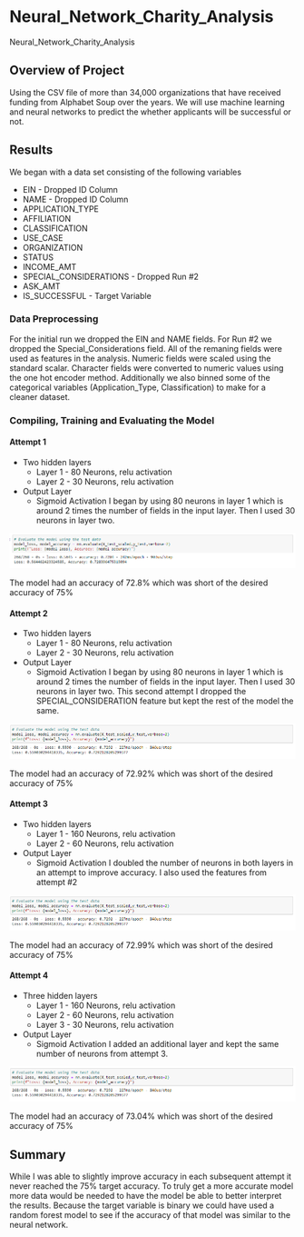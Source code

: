 # Neural_Network_Charity_Analysis
 Neural_Network_Charity_Analysis

## Overview of Project
Using the CSV file of more than 34,000 organizations that have received funding from Alphabet Soup over the years.  We will use machine learning and neural networks to predict the whether applicants will be successful or not. 

## Results
We began with a data set consisting of the following variables

* EIN - Dropped ID Column
* NAME - Dropped ID Column
* APPLICATION_TYPE
* AFFILIATION
* CLASSIFICATION
* USE_CASE
* ORGANIZATION
* STATUS
* INCOME_AMT
* SPECIAL_CONSIDERATIONS - Dropped Run #2
* ASK_AMT
* IS_SUCCESSFUL - Target Variable

### Data Preprocessing
For the initial run we dropped the EIN and NAME fields. For Run #2 we dropped the Special_Considerations field.  All of the remaning fields were used as features in the analysis.  Numeric fields were scaled using the standard scalar.  Character fields were converted to numeric values using the one hot encoder method.  Additionally we also binned some of the categorical variables (Application_Type, Classification) to make for a cleaner dataset. 

### Compiling, Training and Evaluating the Model

#### Attempt 1
* Two hidden layers
    * Layer 1 - 80 Neurons, relu activation
    * Layer 2 - 30 Neurons, relu activation
* Output Layer
    * Sigmoid Activation
I began by using 80 neurons in layer 1 which is around 2 times the number of fields in the input layer.  Then I used 30 neurons in layer two.  

![Accuracy](https://github.com/john10roberts/Neural_Network_Charity_Analysis/blob/main/Resources/Model1Acc.png)

The model had an accuracy of 72.8% which was short of the desired accuracy of 75%

#### Attempt 2
* Two hidden layers
    * Layer 1 - 80 Neurons, relu activation
    * Layer 2 - 30 Neurons, relu activation
* Output Layer
    * Sigmoid Activation
I began by using 80 neurons in layer 1 which is around 2 times the number of fields in the input layer.  Then I used 30 neurons in layer two.  This second attempt I dropped the SPECIAL_CONSIDERATION feature but kept the rest of the model the same. 

![Accuracy](https://github.com/john10roberts/Neural_Network_Charity_Analysis/blob/main/Resources/Model2Acc.png)

The model had an accuracy of 72.92% which was short of the desired accuracy of 75%

#### Attempt 3
* Two hidden layers
    * Layer 1 - 160 Neurons, relu activation
    * Layer 2 - 60 Neurons, relu activation
* Output Layer
    * Sigmoid Activation
I doubled the number of neurons in both layers in an attempt to improve accuracy. I also used the features from attempt #2 

![Accuracy](https://github.com/john10roberts/Neural_Network_Charity_Analysis/blob/main/Resources/Model2Acc.png)

The model had an accuracy of 72.99% which was short of the desired accuracy of 75%


#### Attempt 4
* Three hidden layers
    * Layer 1 - 160 Neurons, relu activation
    * Layer 2 - 60 Neurons, relu activation
    * Layer 3 - 30 Neurons, relu activation
* Output Layer
    * Sigmoid Activation
I added an additional layer and kept the same number of neurons from attempt 3. 

![Accuracy](https://github.com/john10roberts/Neural_Network_Charity_Analysis/blob/main/Resources/Model2Acc.png)

The model had an accuracy of 73.04% which was short of the desired accuracy of 75%

## Summary
While I was able to slightly improve accuracy in each subsequent attempt it never reached the 75% target accuracy.  To truly get a more accurate model more data would be needed to have the model be able to better interpret the results.  Because the target variable is binary we could have used a random forest model to see if the accuracy of that model was similar to the neural network.
